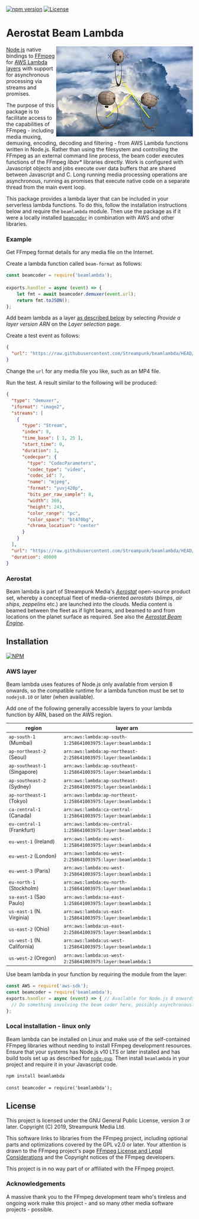 [![npm version](https://badge.fury.io/js/beamlambda.svg)](https://badge.fury.io/js/beamlambda)
[![License](https://img.shields.io/badge/License-GPL%203.0%20or%20later-blue.svg)](https://opensource.org/licenses/GPL-3.0)
# Aerostat Beam Lambda

<img align="right" src="images/beamlambda_small.jpg">[Node.js](https://nodejs.org/) native bindings to [FFmpeg](https://www.ffmpeg.org/) for [AWS Lambda](https://aws.amazon.com/lambda/) [layers](https://docs.aws.amazon.com/lambda/latest/dg/configuration-layers.html) with support for asynchronous processing via streams and promises.

The purpose of this package is to facilitate access to the capabilities of FFmpeg - including media muxing, demuxing, encoding, decoding and filtering - from AWS Lambda functions written in Node.js. Rather than using the filesystem and controlling the FFmpeg as an external command line process, the beam coder executes functions of the FFmpeg _libav*_ libraries directly. Work is configured with Javascript objects and jobs execute over data buffers that are shared between Javascript and C. Long running media processing operations are asynchronous, running as promises that execute native code on a separate thread from the main event loop.

This package provides a lambda layer that can be included in your serverless lambda functions. To do this, follow the installation instructions below and require the `beamlambda` module. Then use the package as if it were a locally installed [`beamcoder`](https://www.npmjs.com/package/beamcoder) in combination with AWS and other libraries.

### Example

Get FFmpeg format details for any media file on the Internet.

Create a lambda function called `beam-format` as follows:

```javascript
const beamcoder = require('beamlambda');

exports.handler = async (event) => {
    let fmt = await beamcoder.demuxer(event.url);
    return fmt.toJSON();
};
```

Add beam lambda as a layer [as described below](#aws-layer) by selecting _Provide a layer version ARN_ on the _Layer selection_ page.

Create a test event as follows:

```JSON
{
  "url": "https://raw.githubusercontent.com/Streampunk/beamlambda/HEAD/images/beamlambda_small.jpg"
}
```

Change the `url` for any media file you like, such as an MP4 file.

Run the test. A result similar to the following will be produced:

```JSON
{
  "type": "demuxer",
  "iformat": "image2",
  "streams": [
    {
      "type": "Stream",
      "index": 0,
      "time_base": [ 1, 25 ],
      "start_time": 0,
      "duration": 1,
      "codecpar": {
        "type": "CodecParameters",
        "codec_type": "video",
        "codec_id": 7,
        "name": "mjpeg",
        "format": "yuvj420p",
        "bits_per_raw_sample": 8,
        "width": 369,
        "height": 243,
        "color_range": "pc",
        "color_space": "bt470bg",
        "chroma_location": "center"
      }
    }
  ],
  "url": "https://raw.githubusercontent.com/Streampunk/beamlambda/HEAD/images/beamlambda_small.jpg",
  "duration": 40000
}
```

### Aerostat

Beam lambda is part of Streampunk Media's [_Aerostat_](https://en.wikipedia.org/wiki/Aerostat) open-source product set, whereby a conceptual fleet of media-oriented _aerostats_ (_blimps_, _air ships_, _zeppelins_ etc.) are launched into the clouds. Media content is beamed between the fleet as if light beams, and beamed to and from locations on the planet surface as required. See also the [_Aerostat Beam Engine_](https://www.npmjs.com/package/beamengine).

## Installation

[![NPM](https://nodei.co/npm/beamlambda.png?downloads=true)](https://www.npmjs.com/package/beamlambda)

### AWS layer

Beam lambda uses features of Node.js only available from version 8 onwards, so the compatible runtime for a lambda function must be set to `nodejs8.10` or later (when available).

Add one of the following generally accessible layers to your lambda function by ARN, based on the AWS region.

| region                       | layer arn                                                       |
| ---------------------------- | --------------------------------------------------------------- |
| `ap-south-1` (Mumbai)        | `arn:aws:lambda:ap-south-1:258641003975:layer:beamlambda:1`     |
| `ap-northeast-2` (Seoul)     | `arn:aws:lambda:ap-northeast-2:258641003975:layer:beamlambda:1` |
| `ap-southeast-1` (Singapore) | `arn:aws:lambda:ap-southeast-1:258641003975:layer:beamlambda:1` |
| `ap-southeast-2` (Sydney)    | `arn:aws:lambda:ap-southeast-2:258641003975:layer:beamlambda:1` |
| `ap-northeast-1` (Tokyo)     | `arn:aws:lambda:ap-northeast-1:258641003975:layer:beamlambda:1` |
| `ca-central-1` (Canada)      | `arn:aws:lambda:ca-central-1:258641003975:layer:beamlambda:1`   |
| `eu-central-1` (Frankfurt)   | `arn:aws:lambda:eu-central-1:258641003975:layer:beamlambda:1`   |
| `eu-west-1` (Ireland)        | `arn:aws:lambda:eu-west-1:258641003975:layer:beamlambda:4`      |
| `eu-west-2` (London)         | `arn:aws:lambda:eu-west-2:258641003975:layer:beamlambda:1`      |
| `eu-west-3` (Paris)          | `arn:aws:lambda:eu-west-3:258641003975:layer:beamlambda:1`      |
| `eu-north-1` (Stockholm)     | `arn:aws:lambda:eu-north-1:258641003975:layer:beamlambda:1`     |
| `sa-east-1` (Sao Paulo)      | `arn:aws:lambda:sa-east-1:258641003975:layer:beamlambda:1`      |
| `us-east-1` (N. Virginia)    | `arn:aws:lambda:us-east-1:258641003975:layer:beamlambda:1`      |
| `us-east-2` (Ohio)           | `arn:aws:lambda:us-east-2:258641003975:layer:beamlambda:1`      |
| `us-west-1` (N. California)  | `arn:aws:lambda:us-west-1:258641003975:layer:beamlambda:1`      |
| `us-west-2` (Oregon)         | `arn:aws:lambda:us-west-2:258641003975:layer:beamlambda:1`      |

Use beam lambda in your function by requiring the module from the layer:

```javascript
const AWS = require('aws-sdk');
const beamcoder = require('beamlambda');
exports.handler = async (event) => { // Available for Node.js 8 onwards
  // Do something involving the beam coder here, possibly asynchronously
};
```    

### Local installation - linux only

Beam lambda can be installed on Linux and make use of the self-contained FFmpeg libraries without needing to install FFmpeg development resources. Ensure that your systems has Node.js v10 LTS or later installed and has build tools set up as described for [`node-gyp`](https://github.com/nodejs/node-gyp). Then install `beamlambda` in your project and require it in your Javascript code.

    npm install beamlambda

    const beamcoder = require('beamlambda');

## License

This project is licensed under the GNU General Public License, version 3 or later. Copyright (C) 2019, Streampunk Media Ltd.

This software links to libraries from the FFmpeg project, including optional parts and optimizations covered by the GPL v2.0 or later. Your attention is drawn to the FFmpeg project's page [FFmpeg License and Legal Considerations](https://www.ffmpeg.org/legal.html) and the Copyright notices of the FFmpeg developers.

This project is in no way part of or affiliated with the FFmpeg project.

### Acknowledgements

A massive thank you to the FFmpeg development team who's tireless and ongoing work make this project - and so many other media software projects - possible.
